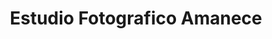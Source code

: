 ---
title: "Estudio Fotografico Amanece"
url: /ciudad-de-san-jose-de-las-lajas/estudio-fotografico-amanece/
shop: Foto
---